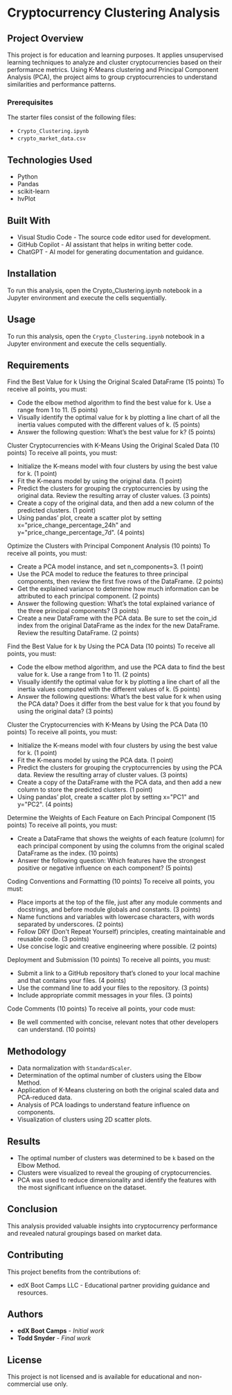 # Cryptocurrency Clustering Analysis

## Project Overview
This project is for education and learning purposes. It applies unsupervised learning techniques to analyze and cluster cryptocurrencies based on their performance metrics. Using K-Means clustering and Principal Component Analysis (PCA), the project aims to group cryptocurrencies to understand similarities and performance patterns.

### Prerequisites

The starter files consist of the following files:  
- `Crypto_Clustering.ipynb`
- `crypto_market_data.csv`

## Technologies Used 
- Python
- Pandas
- scikit-learn
- hvPlot

## Built With
- Visual Studio Code - The source code editor used for development.
- GitHub Copilot - AI assistant that helps in writing better code.
- ChatGPT - AI model for generating documentation and guidance.

## Installation
To run this analysis, open the Crypto_Clustering.ipynb notebook in a Jupyter environment and execute the cells sequentially.

## Usage
To run this analysis, open the `Crypto_Clustering.ipynb` notebook in a Jupyter environment and execute the cells sequentially.

## Requirements
Find the Best Value for k Using the Original Scaled DataFrame (15 points)
To receive all points, you must:
- Code the elbow method algorithm to find the best value for k. Use a range from 1 to 11. (5 points)
- Visually identify the optimal value for k by plotting a line chart of all the inertia values computed with the different values of k. (5 points)
- Answer the following question: What’s the best value for k? (5 points)

Cluster Cryptocurrencies with K-Means Using the Original Scaled Data (10 points)
To receive all points, you must:

- Initialize the K-means model with four clusters by using the best value for k. (1 point)
- Fit the K-means model by using the original data. (1 point)
- Predict the clusters for grouping the cryptocurrencies by using the original data. Review the resulting array of cluster values. (3 points)
- Create a copy of the original data, and then add a new column of the predicted clusters. (1 point)
- Using pandas’ plot, create a scatter plot by setting x="price_change_percentage_24h" and y="price_change_percentage_7d". (4 points)

Optimize the Clusters with Principal Component Analysis (10 points)
To receive all points, you must:

- Create a PCA model instance, and set n_components=3. (1 point)
- Use the PCA model to reduce the features to three principal components, then review the first five rows of the DataFrame. (2 points)
- Get the explained variance to determine how much information can be attributed to each principal component. (2 points)
- Answer the following question: What’s the total explained variance of the three principal components? (3 points)
- Create a new DataFrame with the PCA data. Be sure to set the coin_id index from the original DataFrame as the index for the new DataFrame. Review the resulting DataFrame. (2 points)

Find the Best Value for k by Using the PCA Data (10 points)
To receive all points, you must:

- Code the elbow method algorithm, and use the PCA data to find the best value for k. Use a range from 1 to 11. (2 points)
- Visually identify the optimal value for k by plotting a line chart of all the inertia values computed with the different values of k. (5 points)
- Answer the following questions: What’s the best value for k when using the PCA data? Does it differ from the best value for k that you found by using the original data? (3 points)

Cluster the Cryptocurrencies with K-Means by Using the PCA Data (10 points)
To receive all points, you must:

- Initialize the K-means model with four clusters by using the best value for k. (1 point)
- Fit the K-means model by using the PCA data. (1 point)
- Predict the clusters for grouping the cryptocurrencies by using the PCA data. Review the resulting array of cluster values. (3 points)
- Create a copy of the DataFrame with the PCA data, and then add a new column to store the predicted clusters. (1 point)
- Using pandas’ plot, create a scatter plot by setting x="PC1" and y="PC2". (4 points)

Determine the Weights of Each Feature on Each Principal Component (15 points)
To receive all points, you must:

- Create a DataFrame that shows the weights of each feature (column) for each principal component by using the columns from the original scaled DataFrame as the index. (10 points)
- Answer the following question: Which features have the strongest positive or negative influence on each component? (5 points)

Coding Conventions and Formatting (10 points)
To receive all points, you must:

- Place imports at the top of the file, just after any module comments and docstrings, and before module globals and constants. (3 points)
- Name functions and variables with lowercase characters, with words separated by underscores. (2 points)
- Follow DRY (Don't Repeat Yourself) principles, creating maintainable and reusable code. (3 points)
- Use concise logic and creative engineering where possible. (2 points)

Deployment and Submission (10 points)
To receive all points, you must:

- Submit a link to a GitHub repository that’s cloned to your local machine and that contains your files. (4 points)
- Use the command line to add your files to the repository. (3 points)
- Include appropriate commit messages in your files. (3 points)

Code Comments (10 points)
To receive all points, your code must:

- Be well commented with concise, relevant notes that other developers can understand. (10 points)

## Methodology
- Data normalization with `StandardScaler`.
- Determination of the optimal number of clusters using the Elbow Method.
- Application of K-Means clustering on both the original scaled data and PCA-reduced data.
- Analysis of PCA loadings to understand feature influence on components.
- Visualization of clusters using 2D scatter plots.

## Results
- The optimal number of clusters was determined to be `k` based on the Elbow Method.
- Clusters were visualized to reveal the grouping of cryptocurrencies.
- PCA was used to reduce dimensionality and identify the features with the most significant influence on the dataset.

## Conclusion

This analysis provided valuable insights into cryptocurrency performance and revealed natural groupings based on market data.

## Contributing
This project benefits from the contributions of:
- edX Boot Camps LLC - Educational partner providing guidance and resources.

## Authors
* **edX Boot Camps** - *Initial work* 
* **Todd Snyder** - *Final work*

## License
This project is not licensed and is available for educational and non-commercial use only.











